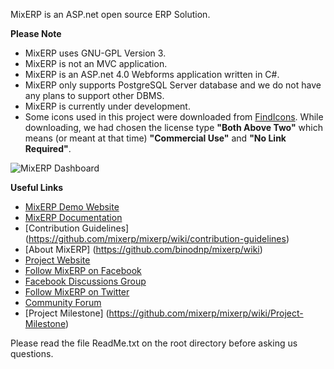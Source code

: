 MixERP is an ASP.net open source ERP Solution.

**Please Note**
* MixERP uses GNU-GPL Version 3.
* MixERP is not an MVC application.
* MixERP is an ASP.net 4.0 Webforms application written in C#.
* MixERP only supports PostgreSQL Server database and we do not have any plans to support other DBMS.
* MixERP is currently under development.
* Some icons used in this project were downloaded from [FindIcons](http://findicons.com/search/page). While downloading, we had chosen the license type **"Both Above Two"** which means (or meant at that time) **"Commercial Use"** and **"No Link Required"**.

![MixERP Dashboard](http://mixerp.org/images/features/mixerp-dashboard.png)


**Useful Links**
* <a href="http://demo.mixerp.org/SignIn.aspx" target="_blank">MixERP Demo Website</a>
* [MixERP Documentation](https://github.com/mixerp/mixerp/wiki/documentation)
* [Contribution Guidelines] (https://github.com/mixerp/mixerp/wiki/contribution-guidelines)
* [About MixERP] (https://github.com/binodnp/mixerp/wiki)
* <a href="http://mixerp.org/" target="_blank">Project Website</a>
* <a href="http://facebook.com/mixoferp/" target="_blank">Follow MixERP on Facebook</a>
* <a href="http://www.facebook.com/groups/183076085203506/" target="_blank">Facebook Discussions Group</a>
* <a href="http://twitter.com/mixoferp/" target="_blank">Follow MixERP on Twitter</a>
* <a href="http://mixerp.org/forum/" target="_blank">Community Forum</a>
* [Project Milestone] (https://github.com/mixerp/mixerp/wiki/Project-Milestone)

Please read the file ReadMe.txt on the root directory before asking us questions.
